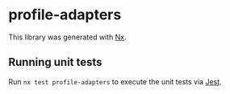 # profile-adapters

This library was generated with [Nx](https://nx.dev).

## Running unit tests

Run `nx test profile-adapters` to execute the unit tests via [Jest](https://jestjs.io).
